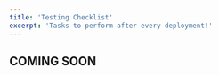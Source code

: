 ```yaml
---
title: 'Testing Checklist'
excerpt: 'Tasks to perform after every deployment!'
---
```


## COMING SOON
